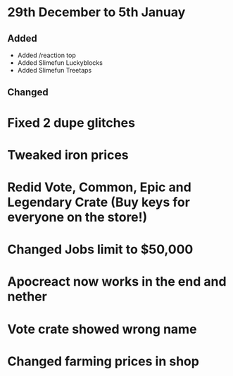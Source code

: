 # 29th December to 5th Januay

## Added
* Added /reaction top
* Added Slimefun Luckyblocks
* Added Slimefun Treetaps

## Changed
# Fixed 2 dupe glitches
# Tweaked iron prices
# Redid Vote, Common, Epic and Legendary Crate (Buy keys for everyone on the store!)
# Changed Jobs limit to $50,000
# Apocreact now works in the end and nether
# Vote crate showed wrong name
# Changed farming prices in shop
